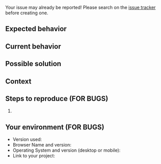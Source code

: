 Your issue may already be reported! Please search on the
[issue tracker][issue-tracker] before creating one.

## Expected behavior

<!--- If you're describing a bug, tell us what should happen -->

<!--- If you're suggesting a change/improvement, tell us how it should work -->

## Current behavior

<!--- If describing a bug, tell us what happens instead of the expected
behavior -->

<!--- If suggesting a change/improvement, explain the difference from current
behavior -->

## Possible solution

<!--- Not obligatory, but suggest a fix/reason for the bug, -->

<!--- or ideas how to implement the addition or change -->

## Context

<!--- How has this issue affected you? What are you trying to accomplish? -->

<!--- Providing context helps us come up with a solution that is most useful in
the real world -->

## Steps to reproduce (FOR BUGS)

<!--- Provide a link to a live example, or an unambiguous set of steps to -->

<!--- reproduce this bug. Include code to reproduce, if relevant -->

1.

## Your environment (FOR BUGS)

<!--- Include as many relevant details about the environment you experienced the
bug in -->

- Version used:
- Browser Name and version:
- Operating System and version (desktop or mobile):
- Link to your project:

[issue-tracker]: https://github.com/elixir-cloud-aai/ga4gh-sdk/issues
